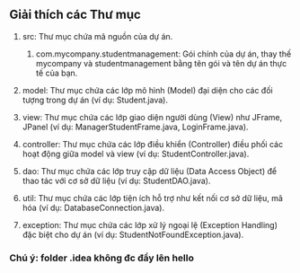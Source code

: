 ## Giải thích các Thư mục

1. src: Thư mục chứa mã nguồn của dự án. 
   1. com.mycompany.studentmanagement: Gói chính của dự án, thay thế mycompany và studentmanagement bằng tên gói và tên dự án thực tế của bạn.
2. model: Thư mục chứa các lớp mô hình (Model) đại diện cho các đối tượng trong dự án (ví dụ: Student.java).

3. view: Thư mục chứa các lớp giao diện người dùng (View) như JFrame, JPanel (ví dụ: ManagerStudentFrame.java, LoginFrame.java).

4. controller: Thư mục chứa các lớp điều khiển (Controller) điều phối các hoạt động giữa model và view (ví dụ: StudentController.java).

5. dao: Thư mục chứa các lớp truy cập dữ liệu (Data Access Object) để thao tác với cơ sở dữ liệu (ví dụ: StudentDAO.java).

6. util: Thư mục chứa các lớp tiện ích hỗ trợ như kết nối cơ sở dữ liệu, mã hóa (ví dụ: DatabaseConnection.java).

7. exception: Thư mục chứa các lớp xử lý ngoại lệ (Exception Handling) đặc biệt cho dự án (ví dụ: StudentNotFoundException.java).

### Chú ý: folder .idea không đc đẩy lên hello
##
